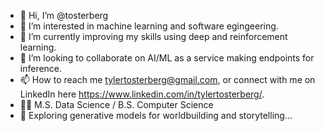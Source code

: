 - 👋 Hi, I’m @tosterberg
- 👀 I’m interested in machine learning and software egingeering.
- 🌱 I’m currently improving my skills using deep and reinforcement learning.
- 💞️ I’m looking to collaborate on AI/ML as a service making endpoints for inference.
- 📫 How to reach me tylertosterberg@gmail.com, or connect with me on LinkedIn here https://www.linkedin.com/in/tylertosterberg/.
- 🧑‍🎓 M.S. Data Science / B.S. Computer Science
- 🥷 Exploring generative models for worldbuilding and storytelling...

<!---
tosterberg/tosterberg is a ✨ special ✨ repository because its `README.md` (this file) appears on your GitHub profile.
You can click the Preview link to take a look at your changes.
--->
